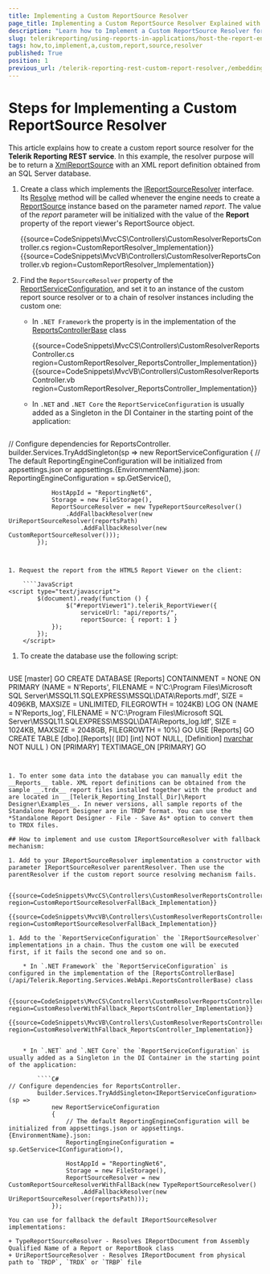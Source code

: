 ```yaml
---
title: Implementing a Custom ReportSource Resolver
page_title: Implementing a Custom ReportSource Resolver Explained with Example
description: "Learn how to Implement a Custom ReportSource Resolver for the Telerik Reporting REST Service and how to chaing it with other resolvers through the fallback mechanism."
slug: telerikreporting/using-reports-in-applications/host-the-report-engine-remotely/telerik-reporting-rest-services/rest-service-report-source-resolver/how-to-implement-a-custom-report-source-resolver
tags: how,to,implement,a,custom,report,source,resolver
published: True
position: 1
previous_url: /telerik-reporting-rest-custom-report-resolver,/embedding-reports/host-the-report-engine-remotely/telerik-reporting-rest-services/rest-service-report-source-resolver/how-to-implement-a-custom-report-source-resolver
---
```


# Steps for Implementing a Custom ReportSource Resolver

This article explains how to create a custom report source resolver for the __Telerik Reporting REST service__. In this example, the resolver purpose will be to return a [XmlReportSource](/api/Telerik.Reporting.XmlReportSource) with an XML report definition obtained from an SQL Server database.

1. Create a class which implements the  [IReportSourceResolver](/api/Telerik.Reporting.Services.IReportSourceResolver) interface. Its [Resolve](/api/Telerik.Reporting.Services.IReportSourceResolver#Telerik_Reporting_Services_IReportSourceResolver_Resolve_System_String_Telerik_Reporting_Services_OperationOrigin_System_Collections_Generic_IDictionary{System_String_System_Object}_) method will be called whenever the engine needs to create a [ReportSource](/api/Telerik.Reporting.ReportSource) instance based on the parameter named *report*. The value of the *report* parameter will be initialized with the value of the __Report__ property of the report viewer's ReportSource object.

	{{source=CodeSnippets\MvcCS\Controllers\CustomResolverReportsController.cs region=CustomReportResolver_Implementation}}
	{{source=CodeSnippets\MvcVB\Controllers\CustomResolverReportsController.vb region=CustomReportResolver_Implementation}}


1. Find the `ReportSourceResolver` property of the [ReportServiceConfiguration](/api/Telerik.Reporting.Services.WebApi.ReportsControllerBase#Telerik_Reporting_Services_WebApi_ReportsControllerBase_ReportServiceConfiguration), and set it to an instance of the custom report source resolver or to a chain of resolver instances including the custom one:

	* In `.NET Framework` the property is in the implementation of the [ReportsControllerBase](/api/Telerik.Reporting.Services.WebApi.ReportsControllerBase) class

		{{source=CodeSnippets\MvcCS\Controllers\CustomResolverReportsController.cs region=CustomReportResolver_ReportsController_Implementation}}
		{{source=CodeSnippets\MvcVB\Controllers\CustomResolverReportsController.vb region=CustomReportResolver_ReportsController_Implementation}}


	* In `.NET` and `.NET Core` the `ReportServiceConfiguration` is usually added as a Singleton in the DI Container in the starting point of the application:

		````C#
// Configure dependencies for ReportsController.
		builder.Services.TryAddSingleton<IReportServiceConfiguration>(sp =>
			new ReportServiceConfiguration
			{
				// The default ReportingEngineConfiguration will be initialized from appsettings.json or appsettings.{EnvironmentName}.json:
				ReportingEngineConfiguration = sp.GetService<IConfiguration>(),

				HostAppId = "ReportingNet6",
				Storage = new FileStorage(),
				ReportSourceResolver = new TypeReportSourceResolver()
					.AddFallbackResolver(new UriReportSourceResolver(reportsPath)
						.AddFallbackResolver(new CustomReportSourceResolver()));
			});
````


1. Request the report from the HTML5 Report Viewer on the client:

	````JavaScript
<script type="text/javascript">
		$(document).ready(function () {
				$("#reportViewer1").telerik_ReportViewer({
					serviceUrl: "api/reports/",
					reportSource: { report: 1 }
			});
		});
	</script>
````


1. To create the database use the following script:

	````SQL
USE [master]
	GO
	CREATE DATABASE [Reports]
	CONTAINMENT = NONE
	ON PRIMARY
	(NAME = N'Reports', FILENAME = N'C:\Program Files\Microsoft SQL Server\MSSQL11.SQLEXPRESS\MSSQL\DATA\Reports.mdf', SIZE = 4096KB, MAXSIZE = UNLIMITED, FILEGROWTH = 1024KB)
	LOG ON
	(NAME = N'Reports_log', FILENAME = N'C:\Program Files\Microsoft SQL Server\MSSQL11.SQLEXPRESS\MSSQL\DATA\Reports_log.ldf', SIZE = 1024KB, MAXSIZE = 2048GB, FILEGROWTH = 10%)
	GO
	USE [Reports]
	GO
	CREATE TABLE [dbo].[Reports](
	[ID] [int] NOT NULL,
	[Definition] [nvarchar](max) NOT NULL
	) ON [PRIMARY] TEXTIMAGE_ON [PRIMARY]
	GO
````


1. To enter some data into the database you can manually edit the __Reports__ table. XML report definitions can be obtained from the sample __.trdx__ report files installed together with the product and are located in __[Telerik_Reporting_Install_Dir]\Report Designer\Examples__. In newer versions, all sample reports of the Standalone Report Designer are in TRDP format. You can use the *Standalone Report Designer - File - Save As* option to convert them to TRDX files.

## How to implement and use custom IReportSourceResolver with fallback mechanism:

1. Add to your IReportSourceResolver implementation a constructor with parameter IReportSourceResolver parentResolver. Then use the parentResolver if the custom report source resolving mechanism fails.

	{{source=CodeSnippets\MvcCS\Controllers\CustomResolverReportsController.cs region=CustomReportSourceResolverFallBack_Implementation}}
	{{source=CodeSnippets\MvcVB\Controllers\CustomResolverReportsController.vb region=CustomReportSourceResolverFallBack_Implementation}}

1. Add to the `ReportServiceConfiguration` the `IReportSourceResolver` implementations in a chain. Thus the custom one will be executed first, if it fails the second one and so on.

	* In `.NET Framework` the `ReportServiceConfiguration` is configured in the implementation of the [ReportsControllerBase](/api/Telerik.Reporting.Services.WebApi.ReportsControllerBase) class

		{{source=CodeSnippets\MvcCS\Controllers\CustomResolverReportsController.cs region=CustomResolverWithFallback_ReportsController_Implementation}}
		{{source=CodeSnippets\MvcVB\Controllers\CustomResolverReportsController.vb region=CustomResolverWithFallback_ReportsController_Implementation}}


	* In `.NET` and `.NET Core` the `ReportServiceConfiguration` is usually added as a Singleton in the DI Container in the starting point of the application:

		````C#
// Configure dependencies for ReportsController.
		builder.Services.TryAddSingleton<IReportServiceConfiguration>(sp =>
			new ReportServiceConfiguration
			{
				// The default ReportingEngineConfiguration will be initialized from appsettings.json or appsettings.{EnvironmentName}.json:
				ReportingEngineConfiguration = sp.GetService<IConfiguration>(),

				HostAppId = "ReportingNet6",
				Storage = new FileStorage(),
				ReportSourceResolver = new CustomReportSourceResolverWithFallBack(new TypeReportSourceResolver()
					.AddFallbackResolver(new UriReportSourceResolver(reportsPath)));
			});
````


	You can use for fallback the default IReportSourceResolver implementations:

	+ TypeReportSourceResolver - Resolves IReportDocument from Assembly Qualified Name of a Report or ReportBook class
	+ UriReportSourceResolver - Resolves IReportDocument from physical path to `TRDP`, `TRDX` or `TRBP` file
